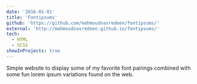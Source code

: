 ```yaml
---
date: '2016-01-01'
title: 'Fontipsums'
github: 'https://github.com/mahmoudnasredeen/fontipsums/'
external: 'http://mahmoudnasredeen.github.io/fontipsums/'
tech:
  - HTML
  - SCSS
showInProjects: true
---
```


Simple website to display some of my favorite font pairings combined with some fun lorem ipsum variations found on the web.
